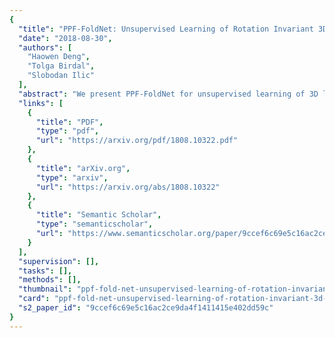 ```yaml
---
{
  "title": "PPF-FoldNet: Unsupervised Learning of Rotation Invariant 3D Local Descriptors",
  "date": "2018-08-30",
  "authors": [
    "Haowen Deng",
    "Tolga Birdal",
    "Slobodan Ilic"
  ],
  "abstract": "We present PPF-FoldNet for unsupervised learning of 3D local descriptors on pure point cloud geometry. Based on the folding-based auto-encoding of well known point pair features, PPF-FoldNet offers many desirable properties: it necessitates neither supervision, nor a sensitive local reference frame, benefits from point-set sparsity, is end-to-end, fast, and can extract powerful rotation invariant descriptors. Thanks to a novel feature visualization, its evolution can be monitored to provide interpretable insights. Our extensive experiments demonstrate that despite having six degree-of-freedom invariance and lack of training labels, our network achieves state of the art results in standard benchmark datasets and outperforms its competitors when rotations and varying point densities are present. PPF-FoldNet achieves 9% higher recall on standard benchmarks, 23% higher recall when rotations are introduced into the same datasets and finally, a margin of >35% is attained when point density is significantly decreased.",
  "links": [
    {
      "title": "PDF",
      "type": "pdf",
      "url": "https://arxiv.org/pdf/1808.10322.pdf"
    },
    {
      "title": "arXiv.org",
      "type": "arxiv",
      "url": "https://arxiv.org/abs/1808.10322"
    },
    {
      "title": "Semantic Scholar",
      "type": "semanticscholar",
      "url": "https://www.semanticscholar.org/paper/9ccef6c69e5c16ac2ce9da4f1411415e402dd59c"
    }
  ],
  "supervision": [],
  "tasks": [],
  "methods": [],
  "thumbnail": "ppf-fold-net-unsupervised-learning-of-rotation-invariant-3d-local-descriptors-thumb.jpg",
  "card": "ppf-fold-net-unsupervised-learning-of-rotation-invariant-3d-local-descriptors-card.jpg",
  "s2_paper_id": "9ccef6c69e5c16ac2ce9da4f1411415e402dd59c"
}
---
```


